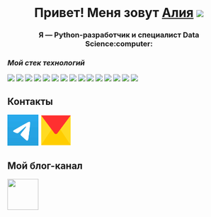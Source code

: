 <img scr="./src/kart.png" width="100%">

<h1 align="center">Привет! Меня зовут <a href="https://github.com/AliaBis" target="_blank">Алия</a> 
<img src="https://github.com/blackcater/blackcater/raw/main/images/Hi.gif" height="32"/></h1>
<h3 align="center">Я — Python-разработчик  и специалист Data Science:computer:</h3>



### *Мой стек технологий*

<img src="https://img.shields.io/badge/Python-blue?style=for-the-badge&logo=Python&logoColor=black"/> <img src="https://img.shields.io/badge/Django-black?style=for-the-badge&logo=Django&logoColor=white"/> <img src="https://img.shields.io/badge/Machine Learning-blue?style=for-the-badge&logo=Python&logoColor=black"/> <img src="https://img.shields.io/badge/Flask-red?style=for-the-badge&logo=Django&logoColor=white"/> <img src="https://img.shields.io/badge/NLP-пкуут?style=for-the-badge&logo=API&logoColor=white"/> <img src="https://img.shields.io/badge/Docker-orange?style=for-the-badge&logo=HTML5&logoColor=green"/> <img src="https://img.shields.io/badge/CI/CD-blue?style=for-the-badge&logo=Python&logoColor=black"/> <img src="https://img.shields.io/badge/PostgreSQL-purple?style=for-the-badge&logo=MySQL&logoColor=white"/> <img src="https://img.shields.io/badge/Pandas-blue?style=for-the-badge&logo=Python&logoColor=black"/> <img src="https://img.shields.io/badge/SQL-black?style=for-the-badge&logo=MySQL&logoColor=white"/> <img src="https://img.shields.io/badge/FastAPI-blue?style=for-the-badge&logo=Django&logoColor=white"/> <img src="https://img.shields.io/badge/Scikitlearn-пкуут?style=for-the-badge&logo=API&logoColor=white"/> <img src="https://img.shields.io/badge/Scrapy-red?style=for-the-badge&logo=Python&logoColor=black"/> <img src="https://img.shields.io/badge/html-red?style=for-the-badge&logo=HTML5&logoColor=green"/> <img src="https://img.shields.io/badge/REST API-orange?style=for-the-badge&logo=API&logoColor=white"/>

## Контакты

[<img src="https://github.com/AliaBis/AliaBis/blob/main/telegram.jpg" width="70px" height="70px">](https://t.me/Alia_Bis) [<img src="https://github.com/AliaBis/AliaBis/blob/main/ya.png" width="70px" height="70px">](mailto:aliabisengalieva@yandex.ru)

## Мой блог-канал
[<img src="(https://github.com/AliaBis/AliaBis/blob/main/blog.png)" width="70px" height="70px">](https://t.me/pythonsha)

